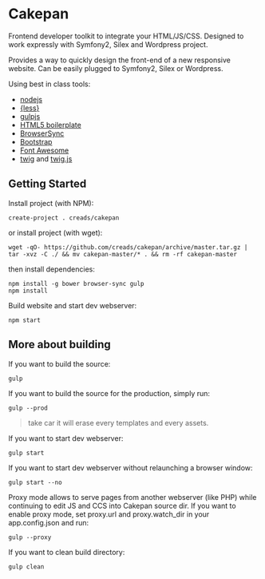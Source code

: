 Cakepan
=======

Frontend developer toolkit to integrate your HTML/JS/CSS. Designed to work expressly with Symfony2, Silex and Wordpress project.

Provides a way to quickly design the front-end of a new responsive website.
Can be easily plugged to Symfony2, Silex or Wordpress.

Using best in class tools:

* [nodejs](http://nodejs.org/)
* [{less}](http://lesscss.org)
* [gulpjs](http://gulpjs.com)
* [HTML5 boilerplate](http://html5boilerplate.com)
* [BrowserSync](http://www.browsersync.io)
* [Bootstrap](http://getbootstrap.com/)
* [Font Awesome](http://fortawesome.github.io/Font-Awesome)
* [twig](http://twig.sensiolabs.org/) and [twig.js](https://github.com/justjohn/twig.js)

Getting Started
---------------

Install project (with NPM):

    create-project . creads/cakepan

or install project (with wget):

    wget -qO- https://github.com/creads/cakepan/archive/master.tar.gz | tar -xvz -C ./ && mv cakepan-master/* . && rm -rf cakepan-master

then install dependencies:

    npm install -g bower browser-sync gulp
    npm install

Build website and start dev webserver:

    npm start

More about building
-------------------

If you want to build the source:

    gulp


If you want to build the source for the production, simply run:

    gulp --prod

> take car it will erase every templates and every assets.

If you want to start dev webserver:

    gulp start

If you want to start dev webserver without relaunching a browser window:

    gulp start --no

Proxy mode allows to serve pages from another webserver (like PHP) while continuing to edit JS and CCS into Cakepan source dir.
If you want to enable proxy mode, set proxy.url and proxy.watch_dir in your app.config.json and run:

    gulp --proxy

If you want to clean build directory:

    gulp clean
